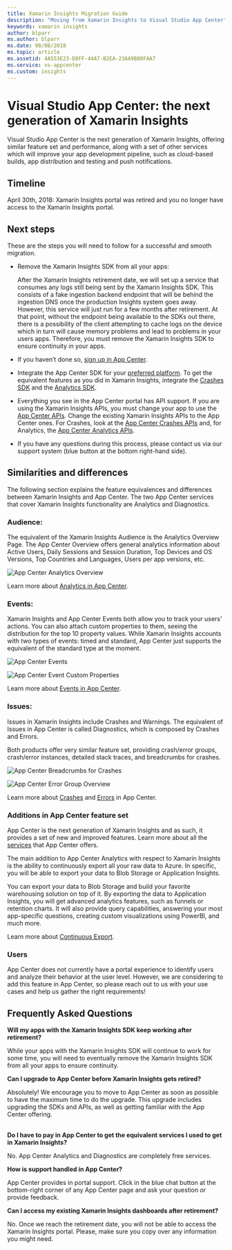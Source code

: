 ```yaml
---
title: Xamarin Insights Migration Guide
description: "Moving from Xamarin Insights to Visual Studio App Center"
keywords: xamarin insights
author: blparr
ms.author: blparr
ms.date: 08/08/2018
ms.topic: article
ms.assetid: 4A553E23-D8FF-44A7-B2EA-23AA9B80FAA7
ms.service: vs-appcenter
ms.custom: insights
---
```

# Visual Studio App Center: the next generation of Xamarin Insights

Visual Studio App Center is the next generation of Xamarin Insights, offering similar feature set and performance, along with a set of other services which will improve your app development pipeline, such as cloud-based builds, app distribution and testing and push notifications.

## Timeline

April 30th, 2018: Xamarin Insights portal was retired and you no longer have access to the Xamarin Insights portal.

## Next steps

These are the steps you will need to follow for a successful and smooth migration.

- Remove the Xamarin Insights SDK from all your apps:

    After the Xamarin Insights retirement date, we will set up a service that consumes any logs still being sent by the Xamarin Insights SDK. This consists of a fake ingestion backend endpoint that will be behind the ingestion DNS once the production Insights system goes away. However, this service will just run for a few months after retirement. At that point, without the endpoint being available to the SDKs out there, there is a possibility of the client attempting to cache logs on the device which in turn will cause memory problems and lead to problems in your users apps. Therefore, you must remove the Xamarin Insights SDK to ensure continuity in your apps.
- If you haven’t done so, [sign up in App Center](https://appcenter.ms/apps).
- Integrate the App Center SDK for your [preferred platform](~/sdk/getting-started/xamarin.md). To get the equivalent features as you did in Xamarin Insights, integrate the [Crashes SDK](~/sdk/crashes/xamarin.md) and the [Analytics SDK](~/sdk/analytics/xamarin.md).
- Everything you see in the App Center portal has API support. If you are using the Xamarin Insights APIs, you must change your app to use the [App Center APIs](~/api-docs/index.md). Change the existing Xamarin Insights APIs to the App Center ones. For Crashes, look at the [App Center Crashes APIs](https://openapi.appcenter.ms/#/crash) and, for Analytics, the [App Center Analytics APIs](https://openapi.appcenter.ms/#/analytics).
- If you have any questions during this process, please contact us via our support system (blue button at the bottom right-hand side).

## Similarities and differences

The following section explains the feature equivalences and differences between Xamarin Insights and App Center.
The two App Center services that cover Xamarin Insights functionality are Analytics and Diagnostics.

### Audience:

The equivalent of the Xamarin Insights Audience is the Analytics Overview Page.
The App Center Overview offers general analytics information about Active Users, Daily Sessions and Session Duration, Top Devices and OS Versions, Top Countries and Languages, Users per app versions, etc.

![App Center Analytics Overview](~/migration/xamarin-insights/images/analytics-overview.png)

Learn more about [Analytics in App Center](~/analytics/index.md).

### Events:

Xamarin Insights and App Center Events both allow you to track your users’ actions. You can also attach custom properties to them, seeing the distribution for the top 10 property values.
While Xamarin Insights accounts with two types of events: timed and standard, App Center just supports the equivalent of the standard type at the moment.

![App Center Events](~/migration/xamarin-insights/images/events.png)

![App Center Event Custom Properties](~/migration/xamarin-insights/images/event-properties.png)

Learn more about [Events in App Center](~/analytics/event-metrics.md).

### Issues:

Issues in Xamarin Insights include Crashes and Warnings. The equivalent of Issues in App Center is called Diagnostics, which is composed by Crashes and Errors.

Both products offer very similar feature set, providing crash/error groups, crash/error instances, detailed stack traces, and breadcrumbs for crashes.

![App Center Breadcrumbs for Crashes](~/migration/xamarin-insights/images/breadcrumbs.png)

![App Center Error Group Overview](~/migration/xamarin-insights/images/errors-overview.png)

Learn more about [Crashes](~/crashes/index.md) and [Errors](~/errors/index.md) in App Center.

### Additions in App Center feature set

App Center is the next generation of Xamarin Insights and as such, it provides a set of new and improved features. Learn more about all the [services](~/index.yml) that App Center offers.

The main addition to App Center Analytics with respect to Xamarin Insights is the ability to continuously export all your raw data to Azure. In specific, you will be able to export your data to Blob Storage or Application Insights.

You can export your data to Blob Storage and build your favorite warehousing solution on top of it. By exporting the data to Application Insights, you will get advanced analytics features, such as funnels or retention charts. It will also provide query capabilities, answering your most app-specific questions, creating custom visualizations using PowerBI, and much more.

Learn more about [Continuous Export](~/analytics/export.md).

### Users

App Center does not currently have a portal experience to identify users and analyze their behavior at the user level. However, we are considering to add this feature in App Center, so please reach out to us with your use cases and help us gather the right requirements!

## Frequently Asked Questions

**Will my apps with the Xamarin Insights SDK keep working after retirement?**

While your apps with the Xamarin Insights SDK will continue to work for some time, you will need to eventually remove the Xamarin Insights SDK from all your apps to ensure continuity.

**Can I upgrade to App Center before Xamarin Insights gets retired?**

Absolutely! We encourage you to move to App Center as soon as possible to have the maximum time to do the upgrade. This upgrade includes upgrading the SDKs and APIs, as well as getting familiar with the App Center offering.
<br><br>

**Do I have to pay in App Center to get the equivalent services I used to get in Xamarin Insights?**

No. App Center Analytics and Diagnostics are completely free services.

**How is support handled in App Center?**

App Center provides in portal support. Click in the blue chat button at the bottom-right corner of any App Center page and ask your question or provide feedback.

**Can I access my existing Xamarin Insights dashboards after retirement?**

No. Once we reach the retirement date, you will not be able to access the Xamarin Insights portal. Please, make sure you copy over any information you might need.

